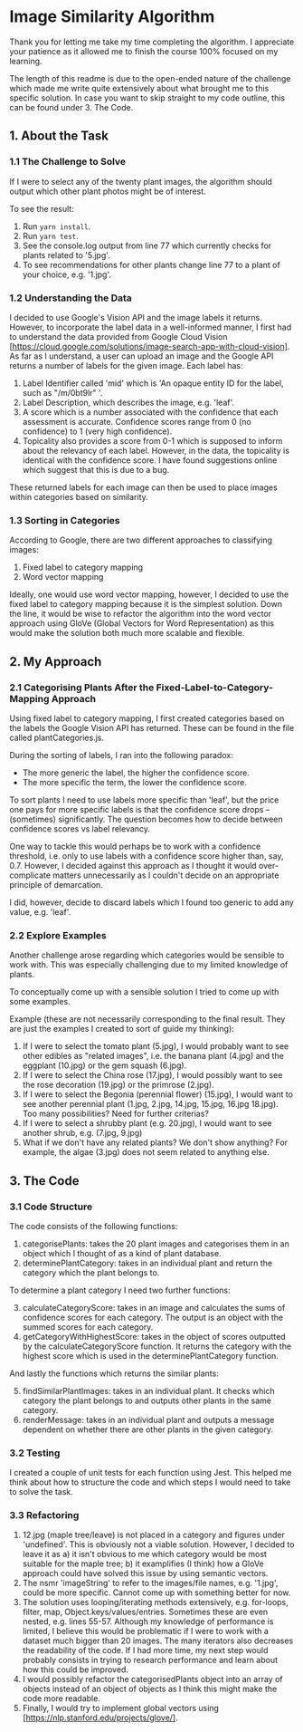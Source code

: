 # Image Similarity Algorithm

Thank you for letting me take my time completing the algorithm. I appreciate your patience as it allowed me to finish the course 100% focused on my learning.

The length of this readme is due to the open-ended nature of the challenge which made me write quite extensively about what brought me to this specific solution. In case you want to skip straight to my code outline, this can be found under 3. The Code.

## 1. About the Task

### 1.1 The Challenge to Solve

If I were to select any of the twenty plant images, the algorithm should output which other plant photos might be of interest.

To see the result:

1. Run `yarn install`.
2. Run `yarn test`.
3. See the console.log output from line 77 which currently checks for plants related to '5.jpg'.
4. To see recommendations for other plants change line 77 to a plant of your choice, e.g. '1.jpg'.

### 1.2 Understanding the Data

I decided to use Google's Vision API and the image labels it returns. However, to incorporate the label data in a well-informed manner, I first had to understand the data provided from Google Cloud Vision [https://cloud.google.com/solutions/image-search-app-with-cloud-vision].
As far as I understand, a user can upload an image and the Google API returns a number of labels for the given image. Each label has:

1. Label Identifier called 'mid' which is 'An opaque entity ID for the label, such as "/m/0bt9lr" '.
2. Label Description, which describes the image, e.g. 'leaf'.
3. A score which is a number associated with the confidence that each assessment is accurate. Confidence scores range from 0 (no confidence) to 1 (very high confidence).
4. Topicality also provides a score from 0-1 which is supposed to inform about the relevancy of each label. However, in the data, the topicality is identical with the confidence score. I have found suggestions online which suggest that this is due to a bug.

These returned labels for each image can then be used to place images within categories based on similarity.

### 1.3 Sorting in Categories

According to Google, there are two different approaches to classifying images:

1. Fixed label to category mapping
2. Word vector mapping

Ideally, one would use word vector mapping, however, I decided to use the fixed label to category mapping because it is the simplest solution. Down the line, it would be wise to refactor the algorithm into the word vector approach using GloVe (Global Vectors for Word Representation) as this would make the solution both much more scalable and flexible.

## 2. My Approach

### 2.1 Categorising Plants After the Fixed-Label-to-Category-Mapping Approach

Using fixed label to category mapping, I first created categories based on the labels the Google Vision API has returned. These can be found in the file called plantCategories.js.

During the sorting of labels, I ran into the following paradox:

- The more generic the label, the higher the confidence score.
- The more specific the term, the lower the confidence score.

To sort plants I need to use labels more specific than 'leaf', but the price one pays for more specific labels is that the confidence score drops – (sometimes) significantly. The question becomes how to decide between confidence scores vs label relevancy.

One way to tackle this would perhaps be to work with a confidence threshold, i.e. only to use labels with a confidence score higher than, say, 0.7. However, I decided against this approach as I thought it would over-complicate matters unnecessarily as I couldn't decide on an appropriate principle of demarcation.

I did, however, decide to discard labels which I found too generic to add any value, e.g. 'leaf'.

### 2.2 Explore Examples

Another challenge arose regarding which categories would be sensible to work with. This was especially challenging due to my limited knowledge of plants.

To conceptually come up with a sensible solution I tried to come up with some examples.

Example (these are not necessarily corresponding to the final result. They are just the examples I created to sort of guide my thinking):

1. If I were to select the tomato plant (5.jpg), I would probably want to see other edibles as "related images", i.e. the banana plant (4.jpg) and the eggplant (10.jpg) or the gem squash (6.jpg).
2. If I were to select the China rose (17.jpg), I would possibly want to see the rose decoration (19.jpg) or the primrose (2.jpg).
3. If I were to select the Begonia (perennial flower) (15.jpg), I would want to see another perennial plant (1.jpg, 2.jpg, 14.jpg, 15.jpg, 16.jpg 18.jpg). Too many possibilities? Need for further criterias?
4. If I were to select a shrubby plant (e.g. 20.jpg), I would want to see another shrub, e.g. (7.jpg, 9.jpg)
5. What if we don't have any related plants? We don't show anything? For example, the algae (3.jpg) does not seem related to anything else.

## 3. The Code

### 3.1 Code Structure

The code consists of the following functions:

1. categorisePlants: takes the 20 plant images and categorises them in an object which I thought of as a kind of plant database.
2. determinePlantCategory: takes in an individual plant and return the category which the plant belongs to.

To determine a plant category I need two further functions:

3. calculateCategoryScore: takes in an image and calculates the sums of confidence scores for each category. The output is an object with the summed scores for each category.
4. getCategoryWithHighestScore: takes in the object of scores outputted by the calculateCategoryScore function. It returns the category with the highest score which is used in the determinePlantCategory function.

And lastly the functions which returns the similar plants:

5. findSimilarPlantImages: takes in an individual plant. It checks which category the plant belongs to and outputs other plants in the same category.
6. renderMessage: takes in an individual plant and outputs a message dependent on whether there are other plants in the given category.

### 3.2 Testing

I created a couple of unit tests for each function using Jest. This helped me think about how to structure the code and which steps I would need to take to solve the task.

### 3.3 Refactoring

1. 12.jpg (maple tree/leave) is not placed in a category and figures under 'undefined'. This is obviously not a viable solution. However, I decided to leave it as a) it isn't obvious to me which category would be most suitable for the maple tree; b) it examplifies (I think) how a GloVe approach could have solved this issue by using semantic vectors.
2. The nsmr 'imageString' to refer to the images/file names, e.g. '1.jpg', could be more specific. Cannot come up with something better for now.
3. The solution uses looping/iterating methods extensively, e.g. for-loops, filter, map, Object.keys/values/entries. Sometimes these are even nested, e.g. lines 55-57. Although my knowledge of performance is limited, I believe this would be problematic if I were to work with a dataset much bigger than 20 images. The many iterators also decreases the readability of the code. If I had more time, my next step would probably consists in trying to research performance and learn about how this could be improved.
4. I would possibly refactor the categorisedPlants object into an array of objects instead of an object of objects as I think this might make the code more readable.
5. Finally, I would try to implement global vectors using [https://nlp.stanford.edu/projects/glove/].
